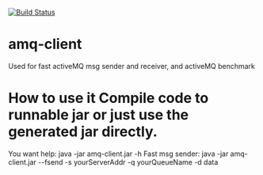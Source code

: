 [![Build Status](https://travis-ci.org/sammylp/amq-client.svg?branch=master)](https://travis-ci.org/sammylp/amq-client)

# amq-client

Used for fast activeMQ msg sender and receiver, and activeMQ benchmark

# How to use it Compile code to runnable jar or just use the generated jar directly.

You want help: 
java -jar amq-client.jar -h
Fast msg sender: java -jar amq-client.jar --fsend -s yourServerAddr -q yourQueueName -d data
